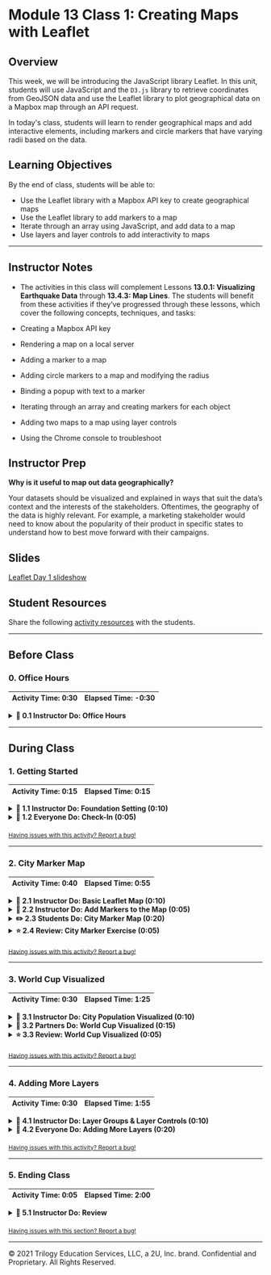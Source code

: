 # Module 13 Class 1: Creating Maps with Leaflet

## Overview

This week, we will be introducing the JavaScript library Leaflet. In this unit, students will use JavaScript and the `D3.js` library to retrieve coordinates from GeoJSON data and use the Leaflet library to plot geographical data on a Mapbox map through an API request.

In today's class, students will learn to render geographical maps and add interactive elements, including markers and circle markers that have varying radii based on the data. 

## Learning Objectives

By the end of class, students will be able to:

* Use the Leaflet library with a Mapbox API key to create geographical maps
* Use the Leaflet library to add markers to a map 
* Iterate through an array using JavaScript, and add data to a map 
* Use layers and layer controls to add interactivity to maps

- - -

## Instructor Notes

* The activities in this class will complement Lessons **13.0.1: Visualizing Earthquake Data** through **13.4.3: Map Lines**.  The students will benefit from these activities if they‘ve progressed through these lessons, which cover the following concepts, techniques, and tasks:  

* Creating a Mapbox API key 
* Rendering a map on a local server
* Adding a marker to a map
* Adding circle markers to a map and modifying the radius
* Binding a popup with text to a marker
* Iterating through an array and creating markers for each object
* Adding two maps to a map using layer controls
* Using the Chrome console to troubleshoot 


## Instructor Prep

**Why is it useful to map out data geographically?**

Your datasets should be visualized and explained in ways that suit the data’s context and the interests of the stakeholders. Oftentimes, the geography of the data is highly relevant. For example, a marketing stakeholder would need to know about the popularity of their product in specific states to understand how to best move forward with their campaigns.

## Slides

[Leaflet Day 1 slideshow](https://docs.google.com/presentation/d/1Coot88w0SNUHb3wfCzYNvKnDXmjgdI3hcszFUeNSo0c/edit?usp=sharing)

## Student Resources

Share the following [activity resources](https://2u-data-curriculum-team.s3.amazonaws.com/data-viz-online-lesson-plans/13-Lessons/13-1-Student_Resources.zip) with the students. 


- - - 

## Before Class

### 0. Office Hours

| Activity Time: 0:30       |  Elapsed Time:     -0:30  |
|---------------------------|---------------------------|

<details>
  <summary><strong> 📣 0.1 Instructor Do: Office Hours</strong></summary>

* Before you begin class, hold office hours. Office hours should be driven by students. Encourage students to take full advantage of office hours by reminding them that this is their time to ask questions and get assistance from instructional staff as they learn new concepts.

* Expect that students may ask for assistance. For example: 

  * Further review on a particular subject
  * Debugging assistance
  * Help with computer issues
  * Guidance with a particular tool

</details>

- - - 

## During Class 

### 1. Getting Started

| Activity Time:       0:15 |  Elapsed Time:      0:15  |
|---------------------------|---------------------------|

<details>
  <summary><strong>📣 1.1 Instructor Do: Foundation Setting (0:10)</strong></summary>

* Welcome students to class. 

* Before you get started, congratulate the students on making it halfway through the course! Tell them to give themselves a huge round of applause on Zoom.

* Direct students to post individual questions in the Zoom chat to be addressed by you or your TAs at the end of class.

* Open the slideshow and use slides 1 - 12 to walk through the foundation setting with your class. 

* **Big Picture:** This is an opportunity to zoom out and see the big picture of where they are in the program. Take a moment to mention some real-world examples that show the value of what they’re learning this week.

* **Program Pointers:** Talk through some of the key logistical things that will help students stay on track. This is an opportunity to speak to what students may need when they're at this particular point of the program. 

* **This Week - Leaflet.js:** Talk through the key skills students will be learning this week. Let the students know that they will be using the JavaScript library Leaflet. The primary focus of the Day 1 activities is to reinforce the online content: the basics of how to render a map from a local server, how to populate maps with data, and how to add interactivity to maps using JavaScript. On Day 2, the students will apply what they’ve learned from Day 1 and parse GeoJSON data to add features to maps.   

* **This Week's Challenge:** For this week's Challenge, let the students know that they'll be adding tectonic plate data and earthquakes with a magnitude greater than 4.5 to the map they’ve created; then they’ll add a third type of map of map layer of their choice.

* **Career Connection:** Let students know how they will use the skills covered this week throughout their careers. It's important for them to know the "why." Give examples of when they may be used in work or when you have used those skills in your workplace. 

* **How to Succeed This Week:** Remind your students that they may have moments of frustration this week as they learn something complex. These moments are great for deepening their knowledge. Use the side material to outline some of the topics that they may find tricky in this module. Consider sharing something about your personal learning journey. It helps students to recognize that everyone starts somewhere and that they are not alone.

* **Today's Objectives:** Now, outline the concepts that will be covered in today's lesson. Remind students that they can find the relevant activity files in the “Getting Ready for Class” page in their course content.  

</details>

<details>
  <summary><strong>🎉  1.2 Everyone Do: Check-In (0:05)</strong></summary>

* Ask the class the following questions and call on students for answers:

    * **Q:** How are you feeling about your progress so far?

    * **A:** We are continuing to build your skillset by reinforcing the JavaScript skills you have been using. It’s also okay to feel overwhelmed as long as you don’t give up.

    * **Q:** How comfortable do you feel with this topic? 

    * **A:** Let's do "fist to five" together. If you are not feeling confident, hold up a fist (0). If you feel very confident, hold up an open hand (5).

</details>

<sub>[Having issues with this activity? Report a bug!]()</sub>

- - -

### 2. City Marker Map

| Activity Time:       0:40 |  Elapsed Time:      0:55  |
|---------------------------|---------------------------|

<details>
  <summary><strong>🎉 2.1 Instructor Do: Basic Leaflet Map  (0:10)</strong></summary>

* You can use slides 13 - 15 to assist you with this section.

* Open up and send out the [Leaflet.js webpage](http://leafletjs.com/) URL, and have students visit the website on their computers. Remind the students that this URL is available in **Lesson 13.2.3**.  Encourage them to take a look around, as this is the library we will be using for the majority of the module. 

* To get all students up to speed at creating a basic map, have the class follow along with you as you run through the code used to build the Leaflet map found in [01-Ins_Basic_Map/Solved/index.html](Activities/01-Ins_Basic_Map/Solved/index.html). Open it up and demonstrate creating a map with a single marker. Let the students know that this is the most basic map you can make with Leaflet, and it will be our entry point to the wonderful world of geospatial data visualization!

  ![Map of Portland](Images/01-PortlandMap.png)

* Open the `logic.js` file in your editor and walk through the key aspects of the code together:

  * **Map Object:**

    * `L.map` accepts two arguments:

      1. The first is the `id` of the HTML element that Leaflet should insert the map into.

      2. The second is an object containing initial options for the new map ("center" and "zoom," in this example).

  * **Tile Layer:**

    * Explain to students that a tile layer is like the background image of our map. Currently, our tile layer is the only thing we see when we open the basic map. Leaflet doesn't provide us with a tile layer fresh out of the box. Instead, it gives us the option to use various tile-layer APIs. Here, we're using the Mapbox API. We configure our tile layer by:

      1. Passing in a formatted `queryURL` to the `tileLayer` method.

      2. Then, we add our layer to our map with the `addTo` method. We will invoke this method whenever we want to add something to a map!

* Send the link to the Leaflet Quick Start Guide: [https://leafletjs.com/examples/quick-start/](https://leafletjs.com/examples/quick-start/). 

* Together as a class, walk through the steps of setting up a basic map with Leaflet.

* Make sure the students can download and open the [index.html](Activities/01-Ins_Basic_Map/Unsolved/index.html) file and the unsolved [logic.js](Activities/01-Ins_Basic_Map/Unsolved/logic.js) file from the AWS link. 

* Have the students check that the `index.html` file has the following:

  * The Leaflet CSS and JavaScript libraries links.
  * A `<div>` element with an `id` of `map`. This is where our map will be inserted.
  * Two JavaScript files are referenced: the first, `config.js`, holds the API key, and the second, `logic.js`, holds the JavaScript map code.

    ![Basic HTML](Images/01-Basic-HTML.png)


* Next, have them open the unsolved `logic.js` file and write, or copy and paste, the following code into your `logic.js` file. Explain each of these steps as you live code them:

   ```js
   var myMap = L.map("map", {
     center: [45.52, -122.67],
     zoom: 13
   });
   ```

   * The map object is defined with the `L.map` method.

   * The argument, `"map"`, is the `id` of the container into which the map should be inserted. It points to the `div` with the `id` `map` that we just created.

   * The argument, wrapped in curly brackets, is an object containing an initial configuration. It sets the initial coordinates of the `center` property.

   * The zoom level is set with the `zoom` property.

* Add a tile layer to the map.

   * The tile layer is the map image shown in the background.

    ```js
    L.tileLayer("https://api.mapbox.com/styles/v1/{id}/tiles/{z}/{x}/{y}?access_token={accessToken}", {
      attribution: "© <a href='https://www.mapbox.com/about/maps/'>Mapbox</a> © <a href='http://www.openstreetmap.org/copyright'>OpenStreetMap</a> <strong><a href='https://www.mapbox.com/map-feedback/' target='_blank'>Improve this map</a></strong>",
      tileSize: 512,
      maxZoom: 18,
      oomOffset: -1,
      id: "mapbox/streets-v11",
      accessToken: API_KEY
    }).addTo(myMap);
    ```

   * In the `accessToken` property, the `API_KEY`, or the token, is supplied by an external `config.js` file.

* Before moving on, make sure that students have created a free account with [Mapbox](https://mapbox.com) and [generated a token](https://www.mapbox.com/studio/account/tokens/) to get started. Let the students know that they were instructed to create a free account and generate a token in **Lesson 13.2.1**.

  * If some students don't have an account or an API key, send out the [Mapbox](https://mapbox.com) link.  
  
* Have students explore the different [Mapbox styles](https://docs.mapbox.com/api/maps/#styles) that are available:

   ![Mapbox](Images/01-Mapbox.png)

* Explain that the API token is held in `config.js`.

   ![Mapbox API Key](Images/01-Mapbox-Key.png)

* In the HTML file, it must be referenced before `logic.js`.

* Finally, we need to give our map some CSS styling to make it visible on the page. The following CSS will allow our map to take up the entire page.

    ![CSS](Images/01-CSS.png)

* Now, have the students open the HTML file in their browser. Yay, we have a map!

    ![Map of Portland](Images/01-PortlandMap.png)

* Spend some time troubleshooting any problems students may have. If they can't set up a map properly, they won't be able to do **ANYTHING** else in class today. Use this opportunity to have students who were able to create the map help those who were not..

</details>

<details>
  <summary><strong>📣 2.2 Instructor Do: Add Markers to the Map (0:05)</strong></summary>

* You can use slides 15 - 17 to assist you with this section.

* Using [02-Ins_Markers/Solved/index.html](Activities/02-Ins_Markers/Solved/index.html) as a guide, show students how we can add a marker to the previous map by creating a `marker` object.

   ```js
   L.tileLayer("https://api.mapbox.com/styles/v1/{id}/tiles/{z}/{x}/{y}?access_token={accessToken}", {
     attribution: "© <a href='https://www.mapbox.com/about/maps/'>Mapbox</a> © <a href='http://www.openstreetmap.org/copyright'>OpenStreetMap</a> <strong><a href='https://www.mapbox.com/map-feedback/' target='_blank'>Improve this map</a></strong>",
     tileSize: 512,
     maxZoom: 18,
     zoomOffset: -1,
     id: "mapbox/streets-v11",
     accessToken: API_KEY
   }).addTo(myMap);

   var marker = L.marker([45.52, -122.67], {
     draggable: true,
     title: "My First Marker"
   }).addTo(myMap);
   ```

  * The `addTo()` method is used to add each map layer.

* We pass in starting coordinates for this marker and then any of the options detailed in the [Leaflet marker documentation](http://leafletjs.com/reference-1.0.3.html#marker-option). In this case, we made the marker `draggable` and added a `title` that appears when you hover over it.

    ![Adding Marker](Images/10-Marker.png)

* Note that we call the `addTo()` method on our new marker object to add it to the map.

* Another useful feature that Leaflet gives us is the ability to add popups to our markers. Using the `bindPopup()` method, we can add information to our marker that will appear when we click it.

    ![Binding Pop-Up](Images/02-BindPopUp.png)

* Here's what our finished map will look like:

    ![Pop-Up Map](Images/02-PopUpMap.png)

* Send out the [02-Ins_Markers/Solved](Activities/02-Ins_Markers/Solved) folder for students to refer to later.

* Ask the class the following questions and call on students for the answers:

    * **Q:** Where have we used this before?

    * **A:** 
      * Creating a Mapbox account and generating a API key was covered in Lesson 13.2.1.
      * Creating an HTML page and CSS file was covered in Lesson 13.2.3.
      * Adding the Leaflet CSS and JavaScript libraries links was covered in Lesson 13.2.3.
      * Adding `<div>` element with an `id` of `map` was covered in Lesson 13.2.3.
      * Creating a CSS file was covered in Lesson 13.2.3.
      * Adding the API key to the `config.js` file was covered in Lesson 13.2.4.
      * Creating a `logic.js` file was covered in Lesson 13.2.4.
      * Adding a map object was covered in Lesson 13.2.4.
      * Adding a tile layer for our map was covered in Lesson 13.2.4.
      * Adding the JavaScript tags to the HTML page was covered in Lesson 13.2.4.


    * **Q:** How does this activity equip us for the Challenge?

    * **A:** We will need to use these techniques to complete the Challenge.

    * **Q:** What can we do if we don't completely understand this?

    * **A:** We can refer to the lesson plan and reach out to the instructional team for help.

* Take a moment to address any questions before moving on to the student activity.

</details>
<details>
  <summary><strong>✏️ 2.3 Students Do: City Marker Map (0:20)</strong></summary>

* In this exercise, students will be plotting markers for various US Cities using Leaflet. 

* You can use slides 18 - 20 to assist you with this section.

* Make sure the students can download and open the [Stu_City_Markers/Unsolved](Activities/03-Stu_City_Markers/Unsolved) folder from the AWS link, which includes the following:
  * The [instructions](Activities/03-Stu_City_Markers/README.md)
  * The [index.html](Activities/03-Stu_City_Markers/Unsolved/index.html) file
  * The [logic.js](Activities/03-Stu_City_Markers/Unsolved/logic.js) file
  * The [config.js](Activities/03-Stu_City_Markers/Unsolved/config.js) file 
  * The [style.css](Activities/03-Stu_City_Markers/Unsolved/style.css) file

* Go over the instructions in the README.

* Take a moment to answer any questions before dividing the students into breakout groups of 3-5. They should work on the solution by themselves but can reach out to others in their group for tips.

* Let students know that they may be asked to share and walk through their work at the end of the activity.

</details>

<details>
  <summary><strong>⭐ 2.4 Review: City Marker Exercise (0:05)</strong></summary>

* Once time is complete, ask for volunteers to share their solution. Remind them that it is perfectly alright if they didn't complete the activity. 

* To encourage participation, ask students to share their map. The map should look similar to this:

  ![Pop-Up Map](Images/03-PopulationPopUp.png)
  

* Next, ask the students to help you write the code to create a marker for each city with a popup containing its name and population.  

* If there are no volunteers, open [03-Stu_City_Markers/Solved](Activities/03-Stu_City_Markers/Solved) and make sure to highlight key concepts from this activity, and ask students the following:

  * **Q:**  Why do we add the `L.marker` method to the `for` loop?

  * **A:** As we iterate through the array, we can get the location of each city and bind the popup marker.

  * **Q:** What's `bindPopup()` for?

  * **A:** The `bindPopup` method attaches popups to marker objects. Point out how we can insert HTML and CSS inside of the `bindPopup` method.

  * **Q:** What about the `addTo` method? What do we use that for? What argument does it take?

  * **A:** Here, we're using the `addTo` method to add markers to the map.

    * Scroll back up to where `myMap` is defined to help students understand how all the code ties together.

  * **Q:** What argument does `L.marker` seem to receive?

  *  **A:** The coordinates for the new marker. Even though we're creating markers with a loop in this example, the first argument of the `L.marker` method is still an array of coordinates used to plot the marker. 

* Send out the [03-Stu_City_Markers/Solved](Activities/03-Stu_City_Markers/Solved) folder for students to refer to later.

* Answer any questions before proceeding to the next activity.

</details>

<sub>[Having issues with this activity? Report a bug!]()</sub>

- - - 


### 3. World Cup Visualized

| Activity Time:       0:30 |  Elapsed Time:      1:25  |
|---------------------------|---------------------------|

<details>
  <summary><strong>📣 3.1 Instructor Do: City Population Visualized (0:10)</strong></summary>

* You can use slides 21 - 23 to assist you to demonstrate this unit to the class. 

* In this demonstration, you're going to show the students how to create a circle marker with a radius proportional to the population of each city. 

* Open [04-Ins_City_Population/](Activities/04-Ins_City_Population/Solved/index.html) and demonstrate the new visualization.

  * We've replaced each marker from the City Markers activity with a vector layer whose size is proportional to the population of the city it represents.

  * We can control the size of a circle vector layer by adjusting its `radius`. In this case, we're setting the `radius` in pixels, with this ratio: the population divided by 40. We're dividing by 40 so that the vector layers will all fit on the screen.

  ![Marker Radius](Images/04-Marker-Radius.png)

  ![Dynamic Marker Size](Images/04-CirclePopulation.png)(More populous cities have a larger map presence)


* Ask the class the following questions and call on students for the answers:

    * **Q:** Where have we used this before?

    * **A:** We created a map with circle markers in Lesson 13.4.2.

    * **Q:** How does this activity equip us for the Challenge?

    * **A:** We will need to create circle markers on the earthquake map to complete the Challenge.

    * **Q:** What can we do if we don't completely understand this?

    * **A:** We can refer to the lesson plan and reach out to the instructional team for help.

* Take a moment to address any questions before moving on to the student activity.

* Feel free to show students the code for this activity and give them a chance to ask any questions they may have now, but **don't send out the code until after they have completed their next exercise.**

* Inform students that in their next activity, they will be creating a similar visualization themselves.


</details>

<details>
  <summary><strong>👥 3.2 Partners Do: World Cup Visualized (0:15)</strong></summary>

* You can use slides 24 and 25 to assist you with this section

* In this activity, students will create graduated circle maps to represent the total all-time 3-point wins for the top-ten winningest countries in the FIFA World Cup up until 2018. 

* Make sure the students can download and open the [05-Par_Country_World_Cup](Activities/05-Par_Country_World_Cup/Unsolved) folder from the AWS link, which includes the following:
  * The [instructions](Activities/05-Par_Country_World_Cup/README.md)
  * The [index.html](Activities/05-Par_Country_World_Cup/Unsolved/index.html) file
  * The [logic.js](Activities/05-Par_Country_World_Cup/Unsolved/logic.js) file
  * The [config.js](Activities/05-Par_Country_World_Cup/Unsolved/config.js) file 
  * The [style.css](Activities/05-Par_Country_World_Cup/Unsolved/style.css) file

* Go over the instructions in the README, then open up the solved [index.html](Activities/05-Par_Country_World_Cup/Solved/index.html) file in the browser to show the students what the final map should look like.

* Answer any questions before breaking the students out in pairs. 

* Let students know that their group may be asked to share and walk through their work at the end of the activity.

</details>

<details>
  <summary><strong>⭐ 3.3 Review: World Cup Visualized (0:05)</strong></summary>

* Once time is complete, ask for a group to walk through their solution. Remind them that it is perfectly alright if they didn't complete the activity. 

* To encourage participation, you can open the unsolved [logic.js](Activities/05-Par_Country_World_Cup/Unsolved/logic.js) file and ask the students to help you write the code to loop through the countries array. 

* If there are no volunteers, open up the solved [logic.js](Activities/05-Par_Country_World_Cup/Solved/logic.js) file and walk through the code with the class, answering any student questions.

* The key concepts to discuss for this activity:

  * Inside the `for` loop, we use conditional statements to determine the color of our circles based on the number of points. 
  
  * The `fillColor: ` value is the `color` of the circle.
  
  * We adjust the `radius` of our circle marker based on the total all-time 3-point wins.

  * Lastly, we use a popup to display the country's name and points.

* Send out the [05-Par_Country_World_Cup/Solved](Activities/05-Par_Country_World_Cup/Solved) folder for students to refer to later.

* Answer any questions before proceeding to the next activity.

</details>

<sub>[Having issues with this activity? Report a bug!](https://bit.ly/2VapQ75)</sub>

- - -

### 4. Adding More Layers

| Activity Time:       0:30 |  Elapsed Time:      1:55  |
|---------------------------|---------------------------|

<details>
  <summary><strong>📣 4.1 Instructor Do: Layer Groups & Layer Controls (0:10)</strong></summary>

* You can use slides 26 - 29 to assist you to demonstrate this unit to the class. 

* So far, we've only been using one layer with our maps through the Mapbox API. Anything that is added to the map is a layer. It's also possible to use multiple layers with the same map. We can toggle between layers by using **layer control**.

* Some students may not have covered layer groups and layer controls. Let them know that they are covered in Lesson 13.5.4 and that the following exercises will help them.

* Navigate to [The Layer Group and Layers Control](http://leafletjs.com/examples/layers-control/) example in the Leaflet documentation.

  ![Group Layers](Images/05-Layer-Control.png)

* Demonstrate to students how we can switch between a "Streets" and a "Grayscale" layer by toggling the Layers Control. Most students may have seen this type of functionality while using Google Maps or other similar services.

  * Leaflet has two types of layers:

    1. **Base Layers:** These are mutually exclusive to one another (only one can be visible at a time). In this example, they are the "Streets" and "Grayscale" layers. We can only see one or the other at a time, never both. One and only one of these must always be visible.

    2. **Overlays:** These go **over** the base layers and can be turned off entirely. In this example, the overlay layer contains the city markers.

  * We can group our markers together to create a new overlay layer with **layer groups**. This allows us to toggle related markers on or off as a group.

  ![Layer Groups](Images/05-Layer-Groups.png)

* Now, open the [06-Ins_Layers/Solved/index.html](Activities/06-Ins_Layers/Solved/index.html) file in the browser and show the students how the layer control works: click on the layer control and then toggle between the light and dark map, and toggle off the `Cities` layer. 

  ![Layer Groups for map of France cities](Images/05-French-Layer-Groups.png)

* Next, walk the class through the [06-Ins_Layers/Solved/logic.js](Activities/06-Ins_Layers/Solved/logic.js) code and point out that the markers are created the same way as in the previous activities up to this point. Then, instead of applying the markers directly to the map one at a time, we can add these markers to a layer group called `cityLayer`.

  ```javascript
  // An array which will be used to store created cityMarkers
  var cityMarkers = [];

  for (var i = 0; i < cities.length; i++) {
    // loop through the cities array, create a new marker, push it to the cityMarkers array
    cityMarkers.push(
      L.marker(cities[i].location).bindPopup("<h1>" + cities[i].name + "</h1>")
    );
  }

  // Add all the cityMarkers to a new layer group.
  // Now we can handle them as one group instead of referencing each individually
  var cityLayer = L.layerGroup(cityMarkers);
  ```

* Next, we create our tile layers for our two maps, `light` and `dark`. 

  ```javascript
  // Define variables for our tile layers
  var light = L.tileLayer("https://api.mapbox.com/styles/v1/mapbox/{id}/tiles/{z}/{x}/{y}?access_token={accessToken}", {
    attribution: "Map data &copy; <a href=\"https://www.openstreetmap.org/\">OpenStreetMap</a> contributors, <a href=\"https://creativecommons.org/licenses/by-sa/2.0/\">CC-BY-SA</a>, Imagery © <a href=\"https://www.mapbox.com/\">Mapbox</a>",
    maxZoom: 18,
    id: "light-v10",
    accessToken: API_KEY
  });

  var dark = L.tileLayer("https://api.mapbox.com/styles/v1/mapbox/{id}/tiles/{z}/{x}/{y}?access_token={accessToken}", {
    attribution: "Map data &copy; <a href=\"https://www.openstreetmap.org/\">OpenStreetMap</a> contributors, <a href=\"https://creativecommons.org/licenses/by-sa/2.0/\">CC-BY-SA</a>, Imagery © <a href=\"https://www.mapbox.com/\">Mapbox</a>",
    maxZoom: 18,
    id: "dark-v10",
    accessToken: API_KEY
  });
  ``` 

* Then, a baseMaps layer is created to hold the two maps, and our overlay object is created to hold our layer group, `cityLayer`.

  ```javascript
  // Only one base layer can be shown at a time
  var baseMaps = {
    Light: light,
    Dark: dark
  };

  // Overlays that may be toggled on or off
  var overlayMaps = {
    Cities: cityLayer
  };
  ```

*  Finally, we add the layers to the map object and pass our map layers into our layer control. 

  ```javascript
  // Create map object and set default layers
  var myMap = L.map("map", {
    center: [46.2276, 2.2137],
    zoom: 6,
    layers: [light, cityLayer]
  });

  // Pass our map layers into our layer control
  // Add the layer control to the map
  L.control.layers(baseMaps, overlayMaps).addTo(myMap);

  ```

* Inform students that they should explore the [Leaflet documentation for layer controls](http://leafletjs.com/examples/layers-control/) for the next activity. It contains helpful examples that they may help them complete the activity.

* Send out the [06-Ins_Layers/Solve/Solved](Activities/06-Ins_Layers/Solve/Solved) folder for students to refer to later.

* Ask the class the following questions and call on students for the answers:

    * **Q:** Where have we used this before?

    * **A:** We worked with layer groups and layer controls in Lesson 13.5.4.

    * **Q:** How does this activity equip us for the Challenge?

    * **A:** We will need to create layer groups and layer controls to complete the Challenge.

    * **Q:** What can we do if we don't completely understand this?

    * **A:** We can refer to the lesson plan and reach out to the instructional team for help.

* Answer any questions before proceeding to the student activity.

</details>

<details>
  <summary><strong>🎉 4.2 Everyone Do: Adding More Layers (0:20)</strong></summary>

* For this activity, we will return to our US cities map and refactor the code to use layer groups and a layer control. In doing so, we will be able to represent the population for the entire state as well as the city.

* Make sure the students can download and open the [07-Evr_City_Population_Layers/Unsolved](Activities/07-Evr_City_Population_Layers/Unsolved) folder from the AWS link, which includes the following:
  * The [instructions](Activities/07-Evr_City_Population_Layers/README.md)
  * The [index.html](Activities/07-Evr_City_Population_Layers/Unsolved/index.html) file
  * The [logic.js](Activities/07-Evr_City_Population_Layers/Unsolved/logic.js) file
  * The [config.js](Activities/07-Evr_City_Population_Layers/Unsolved/config.js) file 
  * The [style.css](Activities/07-Evr_City_Population_Layers/Unsolved/style.css) file

* Go over the instructions in the README.

* Open the [index.html](Activities/07-Evr_City_Population_Layers/Solved/index.html) file in the browser and show the students what they are creating. 

  ![Population Layers](Images/05-PopulationLayers.png)

* Next, have everyone open the unsolved [logic.js](Activities/07-Evr_City_Population_Layers/Unsolved/logic.js) file and ask for volunteers to help you add the code to create two separate layer groups, one for `stateMarkers` and one for the `cityMarkers`.

* If there are no volunteers, show them that we can create layer groups from markers by running the `L.layerGroup` method and passing in an array of layers we want to group.

  ```javascript
    var states = L.layerGroup(stateMarkers);
    var cities = L.layerGroup(cityMarkers);
  ```

* Next, ask for volunteers to help you add the code to create a `baseMaps{}` object to contain the `streetmap` and `darkmap`, and create an `overlayMaps{}` object to contain the "State Population" and "City Population" layers.

* If there are no volunteers, show them that we define our base maps and overlay maps by creating objects and passing them into the `L.control.layers` method. This creates labels used to identify the different layers in the layer control.

  ```javascript
    // Create a baseMaps object
    var baseMaps = {
      "Street Map": streetmap,
      "Dark Map": darkmap
    };
    
    // Create an overlay object
    var overlayMaps = {
      "State Population": states,
      "City Population": cities
      };
  ```

* Finally, ask for volunteers to help you add the code to modify the map object, `L.map()`, so that it will have the `streetmap`, `states`, and `cities` layers, and add code to create the layer control, containing our `baseMaps` and `overlayMaps` that are added to the map. 

* If there are no volunteers, show them how to define a `layers` property to our map's configuration, and describe the layers we want to be active when the map is loaded.

  ```javascript
  // Define a map object
  var myMap = L.map("map", {
    center: [37.09, -95.71],
    zoom: 5,
    layers: [streetmap, states, cities]
  });

  // Pass our map layers into our layer control
  // Add the layer control to the map
  L.control.layers(baseMaps, overlayMaps, {
    collapsed: false
  }).addTo(myMap);

  ```

* Congratulate the class for completing this activity. This map allows us to get a quick look at what portion of a state's population lives in its largest city! We can see that, in addition to having the largest population, New York City also has the largest percentage of its state's population. Fun Fact: over 40% of New York state's population lives in New York City!

* Send out the [07-Evr_City_Population_Layers/Solved](Activities/07-Evr_City_Population_Layers/Solved) folder for students to refer to later.

* Answer any questions before ending class.

</details>

<sub>[Having issues with this activity? Report a bug!](https://bit.ly/3e0JHOB)</sub>

- - - 


### 5. Ending Class 

| Activity Time:       0:05 |  Elapsed Time:      2:00  |
|---------------------------|---------------------------|

<details>
  <summary><strong>📣  5.1 Instructor Do: Review </strong></summary>

* Before ending class, review the skills that were covered today and mention where in the module these skills are used: 
  * Creating a Mapbox account and generating an API key was covered in **Lesson 13.2.1**.
  * Creating and editing an HTML page and a CSS file was covered in **Lesson 13.2.3**.
  * Adding the Leaflet CSS and JavaScript libraries links was covered in **Lesson 13.2.3**.
  * Adding the API key to the `config.js` file was covered in **Lesson 13.2.4**.
  * Creating a `logic.js` file was covered in **Lesson 13.2.4**.
  * Adding a map object and tile layer was covered in **Lesson 13.2.4**.
  * Creating a basic map was covered in **Lesson 13.2.4**.
  * Creating a map with circle markers was covered in **Lesson 13.4.2**.


* Answer any questions the students may have.

</details>

<sub>[Having issues with this section? Report a bug!](https://bit.ly/3kIv9Wd)</sub>

---

© 2021 Trilogy Education Services, LLC, a 2U, Inc. brand.  Confidential and Proprietary.  All Rights Reserved.